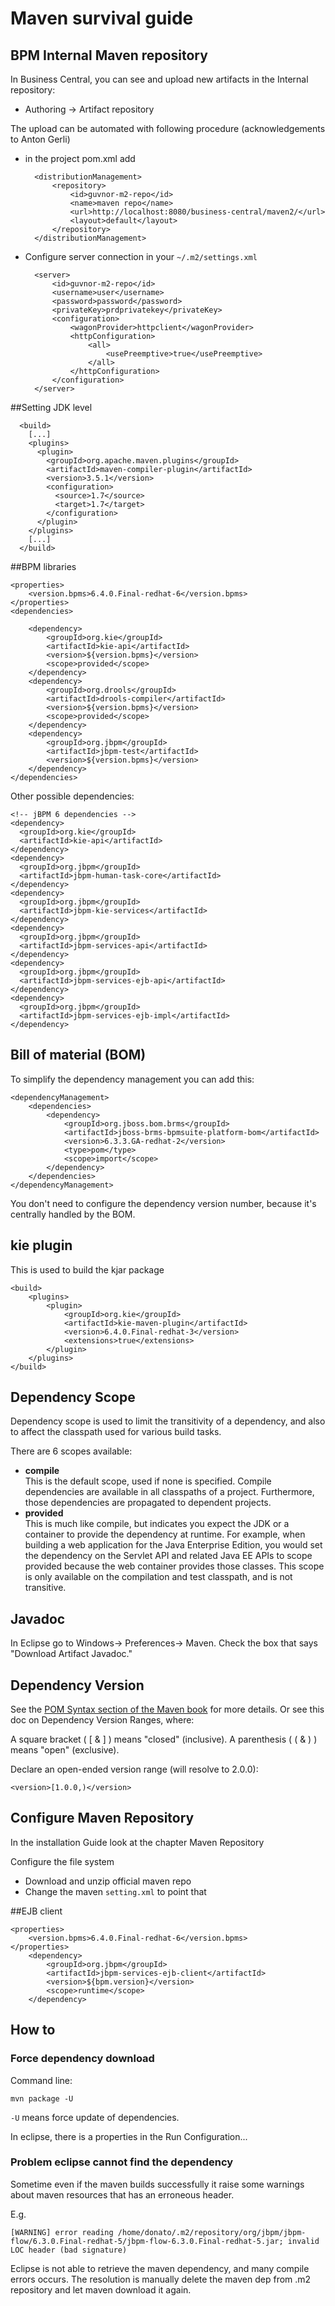 Maven survival guide
====================

## BPM Internal Maven repository

In Business Central, you can see and upload new artifacts in the Internal repository:

* Authoring -> Artifact repository

The upload can be automated with following procedure (acknowledgements to Anton Gerli)

- in the project pom.xml add

        <distributionManagement>
            <repository>
                <id>guvnor-m2-repo</id>
                <name>maven repo</name>
                <url>http://localhost:8080/business-central/maven2/</url>
                <layout>default</layout>
            </repository>
        </distributionManagement>

- Configure server connection in your `~/.m2/settings.xml`

        <server>
            <id>guvnor-m2-repo</id>
            <username>user</username>
            <password>password</password>
            <privateKey>prdprivatekey</privateKey>
            <configuration>
                <wagonProvider>httpclient</wagonProvider>
                <httpConfiguration>
                    <all>
                        <usePreemptive>true</usePreemptive>
                    </all>
                </httpConfiguration>
            </configuration>
        </server>



##Setting JDK level

      <build>
        [...]
        <plugins>
          <plugin>
            <groupId>org.apache.maven.plugins</groupId>
            <artifactId>maven-compiler-plugin</artifactId>
            <version>3.5.1</version>
            <configuration>
              <source>1.7</source>
              <target>1.7</target>
            </configuration>
          </plugin>
        </plugins>
        [...]
      </build>

##BPM libraries


	<properties>
		<version.bpms>6.4.0.Final-redhat-6</version.bpms>
	</properties>
	<dependencies>

		<dependency>
			<groupId>org.kie</groupId>
			<artifactId>kie-api</artifactId>
			<version>${version.bpms}</version>
			<scope>provided</scope>
		</dependency>
		<dependency>
			<groupId>org.drools</groupId>
			<artifactId>drools-compiler</artifactId>
			<version>${version.bpms}</version>
			<scope>provided</scope>
		</dependency>
		<dependency>
			<groupId>org.jbpm</groupId>
			<artifactId>jbpm-test</artifactId>
			<version>${version.bpms}</version>
		</dependency>
	</dependencies>

Other possible dependencies:

    <!-- jBPM 6 dependencies -->
    <dependency>
      <groupId>org.kie</groupId>
      <artifactId>kie-api</artifactId>
    </dependency>
    <dependency>
      <groupId>org.jbpm</groupId>
      <artifactId>jbpm-human-task-core</artifactId>
    </dependency>
    <dependency>
      <groupId>org.jbpm</groupId>
      <artifactId>jbpm-kie-services</artifactId>
    </dependency>
    <dependency>
      <groupId>org.jbpm</groupId>
      <artifactId>jbpm-services-api</artifactId>
    </dependency>
    <dependency>
      <groupId>org.jbpm</groupId>
      <artifactId>jbpm-services-ejb-api</artifactId>
    </dependency>
    <dependency>
      <groupId>org.jbpm</groupId>
      <artifactId>jbpm-services-ejb-impl</artifactId>
    </dependency>

## Bill of material (BOM)
To simplify the dependency management you can add this:

	<dependencyManagement>
		<dependencies>
			<dependency>
				<groupId>org.jboss.bom.brms</groupId>
				<artifactId>jboss-brms-bpmsuite-platform-bom</artifactId>
				<version>6.3.3.GA-redhat-2</version>
				<type>pom</type>
				<scope>import</scope>
			</dependency>
		</dependencies>
	</dependencyManagement>

You don't need to configure the dependency version number, because it's centrally handled by the BOM. 

## kie plugin

This is used to build the kjar package

	<build>
		<plugins>
			<plugin>
				<groupId>org.kie</groupId>
				<artifactId>kie-maven-plugin</artifactId>
				<version>6.4.0.Final-redhat-3</version>
				<extensions>true</extensions>
			</plugin>
		</plugins>
	</build>


## Dependency Scope

Dependency scope is used to limit the transitivity of a dependency, and also to affect the classpath used for various build tasks.

There are 6 scopes available:

- **compile**  
This is the default scope, used if none is specified. Compile dependencies are available in all classpaths of a project. Furthermore, those dependencies are propagated to dependent projects.
- **provided**  
This is much like compile, but indicates you expect the JDK or a container to provide the dependency at runtime. For example, when building a web application for the Java Enterprise Edition, you would set the dependency on the Servlet API and related Java EE APIs to scope provided because the web container provides those classes. This scope is only available on the compilation and test classpath, and is not transitive.

## Javadoc
In Eclipse go to Windows-> Preferences-> Maven. Check the box that says "Download Artifact Javadoc." 

## Dependency Version

See the [POM Syntax section of the Maven book][1] for more details. Or see this doc on Dependency Version Ranges, where:

A square bracket ( [ & ] ) means "closed" (inclusive).
A parenthesis ( ( & ) ) means "open" (exclusive).

Declare an open-ended version range (will resolve to 2.0.0):

    <version>[1.0.0,)</version>


[1]: http://www.mojohaus.org/versions-maven-plugin/examples/resolve-ranges.html

## Configure Maven Repository
In the installation Guide look at the chapter Maven Repository

Configure the file system

- Download and unzip official maven repo
- Change the maven `setting.xml` to point that

##EJB client

	<properties>
		<version.bpms>6.4.0.Final-redhat-6</version.bpms>
	</properties>
		<dependency>
			<groupId>org.jbpm</groupId>
			<artifactId>jbpm-services-ejb-client</artifactId>
			<version>${bpm.version}</version>
			<scope>runtime</scope>
		</dependency>



## How to

### Force dependency download

Command line:

    mvn package -U

`-U` means force update of dependencies.

In eclipse, there is a properties in the Run Configuration...

### Problem eclipse cannot find the dependency

Sometime even if the maven builds successfully it raise some warnings about maven resources that has an erroneous header.

E.g.

    [WARNING] error reading /home/donato/.m2/repository/org/jbpm/jbpm-flow/6.3.0.Final-redhat-5/jbpm-flow-6.3.0.Final-redhat-5.jar; invalid LOC header (bad signature)

Eclipse is not able to retrieve the maven dependency, and many compile errors occurs.
The resolution is manually delete the maven dep from .m2 repository and let maven download it again.
